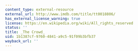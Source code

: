 ```yaml
---
content_type: external-resource
external_url: http://www.imdb.com/title/tt0018806/
has_external_license_warning: true
license: https://en.wikipedia.org/wiki/All_rights_reserved
status: ''
title: _The Crowd_
uid: 1b1387cf-9760-4841-a9c5-91f09b3bfb37
wayback_url: ''
---
```

